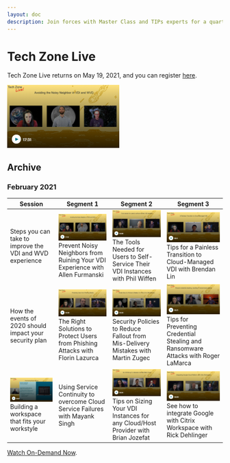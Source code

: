 ```yaml
---
layout: doc
description: Join forces with Master Class and TIPs experts for a quarterly webinar showing how to successfully integrate Citrix solutions into your environment.  
---
```

# Tech Zone Live

Tech Zone Live returns on May 19, 2021, and you can register [here](https://www.citrix.com/events/2021/tech-zone-live.html).

[![2021-Q1-E1](/en-us/tech-zone/tech-zone-live/media/tech-zone-live_tech-zone-live_2021-q1-e1.png)](https://www.citrix.com/products/citrix-virtual-apps-and-desktops/form/tech-zone-live-webinar/)

## Archive

### February 2021

|Session|Segment 1|Segment 2|Segment 3|
|---|---|---|---|
|Steps you can take to improve the VDI and WVD experience|[![2021-Q1-E1](/en-us/tech-zone/media/tech-zone-live_tech-zone-live_2021-q1-e01.png)](https://www.citrix.com/products/citrix-virtual-apps-and-desktops/form/tech-zone-live-webinar/)Prevent Noisy Neighbors from Ruining Your VDI Experience with Allen Furmanski|[![2021-Q1-E2](/en-us/tech-zone/media/tech-zone-live_tech-zone-live_2021-q1-e02.png)](https://www.citrix.com/products/citrix-virtual-apps-and-desktops/form/tech-zone-live-webinar/)The Tools Needed for Users to Self-Service Their VDI Instances with Phil Wiffen|[![2021-Q1-E3](/en-us/tech-zone/media/tech-zone-live_tech-zone-live_2021-q1-e03.png)](https://www.citrix.com/products/citrix-virtual-apps-and-desktops/form/tech-zone-live-webinar/)Tips for a Painless Transition to Cloud-Managed VDI with Brendan Lin|
|How the events of 2020 should impact your security plan|[![2021-Q1-E4](/en-us/tech-zone/media/tech-zone-live_tech-zone-live_2021-q1-e04.png)](https://www.citrix.com/products/citrix-virtual-apps-and-desktops/form/tech-zone-live-webinar/)The Right Solutions to Protect Users from Phishing Attacks with Florin Lazurca|[![2021-Q1-E5](/en-us/tech-zone/media/tech-zone-live_tech-zone-live_2021-q1-e05.png)](https://www.citrix.com/products/citrix-virtual-apps-and-desktops/form/tech-zone-live-webinar/)Security Policies to Reduce Fallout from Mis-Delivery Mistakes with Martin Zugec|[![2021-Q1-E6](/en-us/tech-zone/media/tech-zone-live_tech-zone-live_2021-q1-e06.png)](https://www.citrix.com/products/citrix-virtual-apps-and-desktops/form/tech-zone-live-webinar/)Tips for Preventing Credential Stealing and Ransomware Attacks with Roger LaMarca|
|[![2021-Q1-E7](/en-us/tech-zone/media/tech-zone-live_tech-zone-live_2021-q1-e07.png)](https://www.citrix.com/products/citrix-virtual-apps-and-desktops/form/tech-zone-live-webinar/)Building a workspace that fits your workstyle|Using Service Continuity to overcome Cloud Service Failures with Mayank Singh|[![2021-Q1-E8](/en-us/tech-zone/media/tech-zone-live_tech-zone-live_2021-q1-e08.png)](https://www.citrix.com/products/citrix-virtual-apps-and-desktops/form/tech-zone-live-webinar/)Tips on Sizing Your VDI Instances for any Cloud/Host Provider with Brian Jozefat|[![2021-Q1-E9](/en-us/tech-zone/media/tech-zone-live_tech-zone-live_2021-q1-e09.png)](https://www.citrix.com/products/citrix-virtual-apps-and-desktops/form/tech-zone-live-webinar/)See how to integrate Google with Citrix Workspace with Rick Dehlinger|

[Watch On-Demand Now](https://www.citrix.com/products/citrix-virtual-apps-and-desktops/form/tech-zone-live-webinar/).
